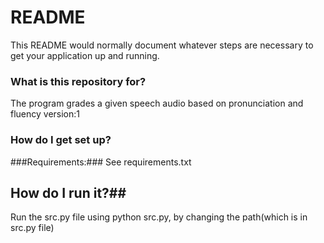 # README #

This README would normally document whatever steps are necessary to get your application up and running.

### What is this repository for? ###
The program grades a given speech audio based on pronunciation and fluency
version:1


### How do I get set up? ###
###Requirements:###
See requirements.txt

## How do I run it?##
Run the src.py file using python src.py, by changing the path(which is in src.py file)




